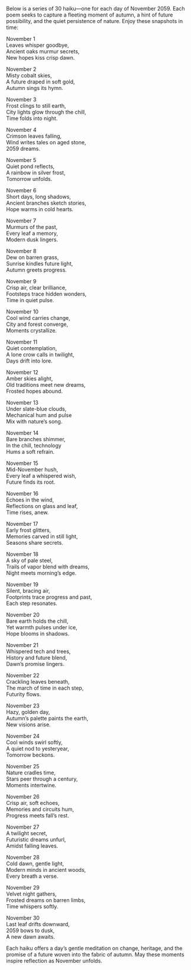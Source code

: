 Below is a series of 30 haiku—one for each day of November 2059. Each poem seeks to capture a fleeting moment of autumn, a hint of future possibility, and the quiet persistence of nature. Enjoy these snapshots in time:

November 1  
Leaves whisper goodbye,  
Ancient oaks murmur secrets,  
New hopes kiss crisp dawn.

November 2  
Misty cobalt skies,  
A future draped in soft gold,  
Autumn sings its hymn.

November 3  
Frost clings to still earth,  
City lights glow through the chill,  
Time folds into night.

November 4  
Crimson leaves falling,  
Wind writes tales on aged stone,  
2059 dreams.

November 5  
Quiet pond reflects,  
A rainbow in silver frost,  
Tomorrow unfolds.

November 6  
Short days, long shadows,  
Ancient branches sketch stories,  
Hope warms in cold hearts.

November 7  
Murmurs of the past,  
Every leaf a memory,  
Modern dusk lingers.

November 8  
Dew on barren grass,  
Sunrise kindles future light,  
Autumn greets progress.

November 9  
Crisp air, clear brilliance,  
Footsteps trace hidden wonders,  
Time in quiet pulse.

November 10  
Cool wind carries change,  
City and forest converge,  
Moments crystallize.

November 11  
Quiet contemplation,  
A lone crow calls in twilight,  
Days drift into lore.

November 12  
Amber skies alight,  
Old traditions meet new dreams,  
Frosted hopes abound.

November 13  
Under slate-blue clouds,  
Mechanical hum and pulse  
Mix with nature’s song.

November 14  
Bare branches shimmer,  
In the chill, technology  
Hums a soft refrain.

November 15  
Mid-November hush,  
Every leaf a whispered wish,  
Future finds its root.

November 16  
Echoes in the wind,  
Reflections on glass and leaf,  
Time rises, anew.

November 17  
Early frost glitters,  
Memories carved in still light,  
Seasons share secrets.

November 18  
A sky of pale steel,  
Trails of vapor blend with dreams,  
Night meets morning’s edge.

November 19  
Silent, bracing air,  
Footprints trace progress and past,  
Each step resonates.

November 20  
Bare earth holds the chill,  
Yet warmth pulses under ice,  
Hope blooms in shadows.

November 21  
Whispered tech and trees,  
History and future blend,  
Dawn’s promise lingers.

November 22  
Crackling leaves beneath,  
The march of time in each step,  
Futurity flows.

November 23  
Hazy, golden day,  
Autumn’s palette paints the earth,  
New visions arise.

November 24  
Cool winds swirl softly,  
A quiet nod to yesteryear,  
Tomorrow beckons.

November 25  
Nature cradles time,  
Stars peer through a century,  
Moments intertwine.

November 26  
Crisp air, soft echoes,  
Memories and circuits hum,  
Progress meets fall’s rest.

November 27  
A twilight secret,  
Futuristic dreams unfurl,  
Amidst falling leaves.

November 28  
Cold dawn, gentle light,  
Modern minds in ancient woods,  
Every breath a verse.

November 29  
Velvet night gathers,  
Frosted dreams on barren limbs,  
Time whispers softly.

November 30  
Last leaf drifts downward,  
2059 bows to dusk,  
A new dawn awaits.

Each haiku offers a day’s gentle meditation on change, heritage, and the promise of a future woven into the fabric of autumn. May these moments inspire reflection as November unfolds.
